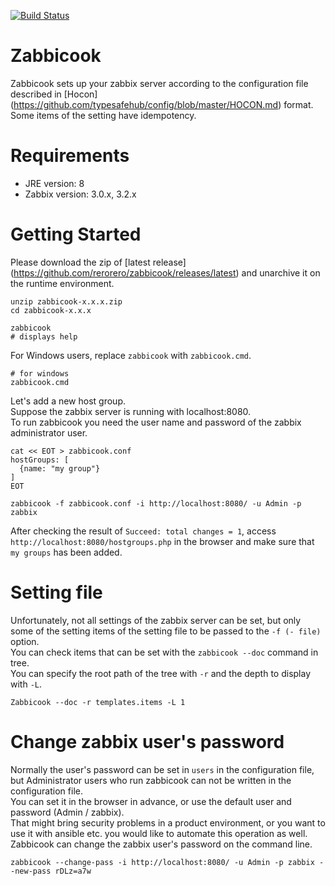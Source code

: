[![Build Status](https://travis-ci.org/rerorero/zabbicook.svg?branch=master)](https://travis-ci.org/rerorero/zabbicook)

# Zabbicook
Zabbicook sets up your zabbix server according to the configuration file described in [Hocon] (https://github.com/typesafehub/config/blob/master/HOCON.md) format.  
Some items of the setting have idempotency.

# Requirements
- JRE version: 8
- Zabbix version: 3.0.x, 3.2.x

# Getting Started
Please download the zip of [latest release] (https://github.com/rerorero/zabbicook/releases/latest) and unarchive it on the runtime environment.
```
unzip zabbicook-x.x.x.zip
cd zabbicook-x.x.x

zabbicook
# displays help
```
For Windows users, replace `zabbicook` with `zabbicook.cmd`.
```
# for windows
zabbicook.cmd
```

Let's add a new host group.  
Suppose the zabbix server is running with localhost:8080.  
To run zabbicook you need the user name and password of the zabbix administrator user.
```
cat << EOT > zabbicook.conf
hostGroups: [
  {name: "my group"}
]
EOT

zabbicook -f zabbicook.conf -i http://localhost:8080/ -u Admin -p zabbix
```
After checking the result of `Succeed: total changes = 1`, access `http://localhost:8080/hostgroups.php` in the browser and make sure that `my groups` has been added.

# Setting file
Unfortunately, not all settings of the zabbix server can be set, but only some of the setting items of the setting file to be passed to the `-f (- file)` option.  
You can check items that can be set with the `zabbicook --doc` command in tree.  
You can specify the root path of the tree with `-r` and the depth to display with `-L`.
```
Zabbicook --doc -r templates.items -L 1
```

# Change zabbix user's password
Normally the user's password can be set in `users` in the configuration file, but Administrator users who run zabbicook can not be written in the configuration file.  
You can set it in the browser in advance, or use the default user and password (Admin / zabbix).  
That might bring security problems in a product environment, or you want to use it with ansible etc. you would like to automate this operation as well.  
Zabbicook can change the zabbix user's password on the command line.
```
zabbicook --change-pass -i http://localhost:8080/ -u Admin -p zabbix --new-pass rDLz=a7w
```
